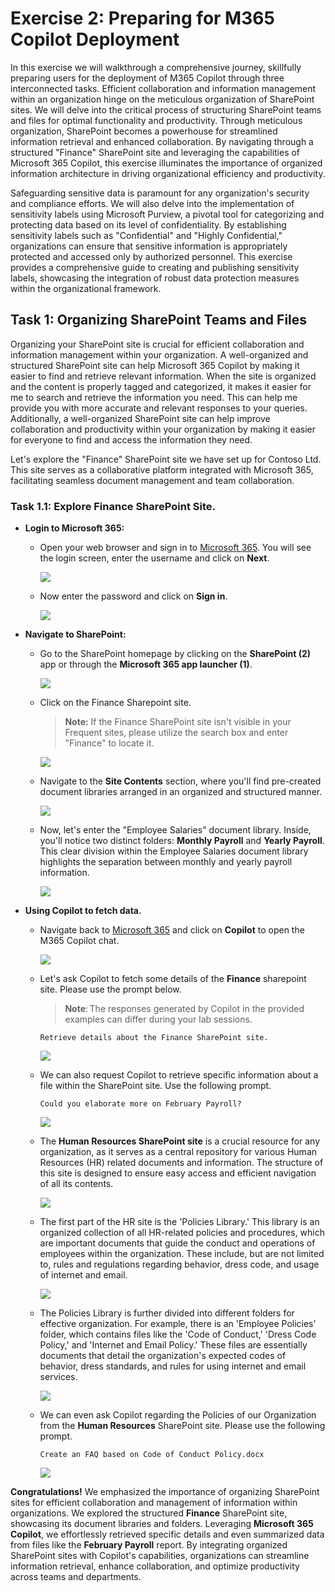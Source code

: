 # Exercise 2: Preparing for M365 Copilot Deployment

In this exercise we will walkthrough a comprehensive journey, skillfully preparing users for the deployment of M365 Copilot through three interconnected tasks. Efficient collaboration and information management within an organization hinge on the meticulous organization of SharePoint sites. We will delve into the critical process of structuring SharePoint teams and files for optimal functionality and productivity. Through meticulous organization, SharePoint becomes a powerhouse for streamlined information retrieval and enhanced collaboration. By navigating through a structured "Finance" SharePoint site and leveraging the capabilities of Microsoft 365 Copilot, this exercise illuminates the importance of organized information architecture in driving organizational efficiency and productivity.

Safeguarding sensitive data is paramount for any organization's security and compliance efforts. We will also delve into the implementation of sensitivity labels using Microsoft Purview, a pivotal tool for categorizing and protecting data based on its level of confidentiality. By establishing sensitivity labels such as "Confidential" and "Highly Confidential," organizations can ensure that sensitive information is appropriately protected and accessed only by authorized personnel. This exercise provides a comprehensive guide to creating and publishing sensitivity labels, showcasing the integration of robust data protection measures within the organizational framework.




## Task 1: Organizing SharePoint Teams and Files

Organizing your SharePoint site is crucial for efficient collaboration and information management within your organization. A well-organized and structured SharePoint site can help Microsoft 365 Copilot by making it easier to find and retrieve relevant information. When the site is organized and the content is properly tagged and categorized, it makes it easier for me to search and retrieve the information you need. This can help me provide you with more accurate and relevant responses to your queries. Additionally, a well-organized SharePoint site can help improve collaboration and productivity within your organization by making it easier for everyone to find and access the information they need.

Let's explore the "Finance" SharePoint site we have set up for Contoso Ltd. This site serves as a collaborative platform integrated with Microsoft 365, facilitating seamless document management and team collaboration.


### Task 1.1: Explore Finance SharePoint Site.

- **Login to Microsoft 365:**
   - Open your web browser and sign in to [Microsoft 365](https://www.office.com/login?). You will see the login screen, enter the username and click on **Next**. 

      ![](./media/task3.1.1.png)

   - Now enter the password and click on **Sign in**.

      ![](./media/task3.1.2.png)

- **Navigate to SharePoint:**
   - Go to the SharePoint homepage by clicking on the **SharePoint (2)** app or through the **Microsoft 365 app launcher (1)**.

      ![](./media/task3.2.1.png)

   - Click on the Finance Sharepoint site.

      >**Note:** If the Finance SharePoint site isn't visible in your Frequent sites, please utilize the search box and enter "Finance" to locate it. 

      ![](./media/finance1.1.png)

   - Navigate to the **Site Contents** section, where you'll find pre-created document libraries arranged in an organized and structured manner.

      ![](./media/finance1.2.png)

   - Now, let's enter the "Employee Salaries" document library. Inside, you'll notice two distinct folders: **Monthly Payroll** and **Yearly Payroll**. This clear division within the Employee Salaries document library highlights the separation between monthly and yearly payroll information.

      ![](./media/finance1.3.png)

- **Using Copilot to fetch data.**

   - Navigate back to [Microsoft 365](https://www.office.com/login?) and click on **Copilot** to open the M365 Copilot chat.
   
      ![](./media/task3.5.1.png)

   - Let's ask Copilot to fetch some details of the **Finance** sharepoint site. Please use the prompt below.

      >**Note**: The responses generated by Copilot in the provided examples can differ during your lab sessions.

      ```
      Retrieve details about the Finance SharePoint site.
      ```
      
      ![](./media/finance1.4.png)
   
   - We can also request Copilot to retrieve specific information about a file within the SharePoint site. Use the following prompt.

      ```
      Could you elaborate more on February Payroll?
      ```

      ![](./media/finance1.5.png)

   - The **Human Resources SharePoint site** is a crucial resource for any organization, as it serves as a central repository for various Human Resources (HR) related documents and information. The structure of this site is designed to ensure easy access and efficient navigation of all its contents. 
   
      ![](./media/hrsite1.1.png)

   - The first part of the HR site is the 'Policies Library.' This library is an organized collection of all HR-related policies and procedures, which are important documents that guide the conduct and operations of employees within the organization. These include, but are not limited to, rules and regulations regarding behavior, dress code, and usage of internet and email.

      ![](./media/hrsite1.2.png)

   - The Policies Library is further divided into different folders for effective organization. For example, there is an 'Employee Policies' folder, which contains files like the 'Code of Conduct,' 'Dress Code Policy,' and 'Internet and Email Policy.' These files are essentially documents that detail the organization's expected codes of behavior, dress standards, and rules for using internet and email services.

      ![](./media/hrsite1.4.png)

   - We can even ask Copilot regarding the Policies of our Organization from the **Human Resources** SharePoint site. Please use the following prompt.

      ```
      Create an FAQ based on Code of Conduct Policy.docx
      ```

      ![](./media/finance1.6.png)

**Congratulations!** We emphasized the importance of organizing SharePoint sites for efficient collaboration and management of information within organizations. We explored the structured **Finance** SharePoint site, showcasing its document libraries and folders. Leveraging **Microsoft 365 Copilot**, we effortlessly retrieved specific details and even summarized data from files like the **February Payroll** report. By integrating organized SharePoint sites with Copilot's capabilities, organizations can streamline information retrieval, enhance collaboration, and optimize productivity across teams and departments.
